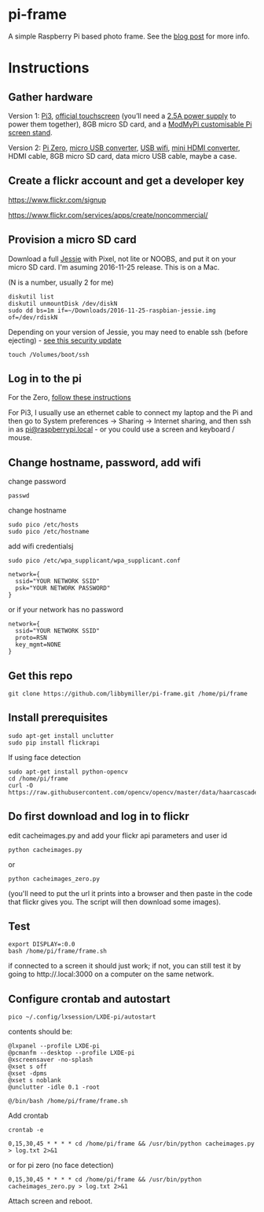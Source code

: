 # pi-frame

A simple Raspberry Pi based photo frame. See the [blog post](https://planb.nicecupoftea.org/2016/12/23/a-simple-raspberry-pi-based-picture-frame-using-flickr/) for more info.

# Instructions

## Gather hardware

Version 1: [Pi3](https://shop.pimoroni.com/products/raspberry-pi-3), [official touchscreen](http://uk.rs-online.com/web/p/graphics-display-development-kits/8997466/) (you’ll need a [2.5A power supply](https://shop.pimoroni.com/products/raspberry-pi-universal-power-supply) to power them together), 8GB micro SD card, and a [ModMyPi customisable Pi screen stand](https://www.modmypi.com/raspberry-pi/cases/7-touchscreen-cases/raspberry-pi-7-touchscreen-case--plus-stand/).

Version 2: [Pi Zero](https://shop.pimoroni.com/products/pi-zero-complete-starter-kit), [micro USB converter](https://shop.pimoroni.com/products/usb-to-microusb-otg-converter-shim), [USB wifi](http://uk.farnell.com/element14/wipi/dongle-wifi-usb-for-raspberry/dp/2133900), [mini HDMI converter](https://www.modmypi.com/raspberry-pi/raspberry-pi-zero-board/rpi-zero-accessories/pi-zero-hdmi-adaptor-mini-hdmi-to-hdmi/?search=mini-HDMI), HDMI cable, 8GB micro SD card, data micro USB cable, maybe a case.

## Create a flickr account and get a developer key

https://www.flickr.com/signup

https://www.flickr.com/services/apps/create/noncommercial/

## Provision a micro SD card

Download a full [Jessie](https://www.raspberrypi.org/downloads/raspbian/) with Pixel, not lite or NOOBS, and put it on your micro SD card. I'm asuming 2016-11-25 release. This is on a Mac.

(N is a number, usually 2 for me)

    diskutil list
    diskutil unmountDisk /dev/diskN
    sudo dd bs=1m if=~/Downloads/2016-11-25-raspbian-jessie.img of=/dev/rdiskN
    
Depending on your version of Jessie, you may need to enable ssh (before ejecting) - [see this security update](https://www.raspberrypi.org/blog/a-security-update-for-raspbian-pixel/)

    touch /Volumes/boot/ssh

## Log in to the pi

For the Zero, [follow these instructions](http://blog.gbaman.info/?p=791)

For Pi3, I usually use an ethernet cable to connect my laptop and the Pi and then go to System preferences -> Sharing -> Internet sharing, and then ssh in as pi@raspberrypi.local - or you could use a screen and keyboard / mouse.

## Change hostname, password, add wifi

change password

    passwd

change hostname 

    sudo pico /etc/hosts
    sudo pico /etc/hostname

add wifi credentialsj

    sudo pico /etc/wpa_supplicant/wpa_supplicant.conf

    network={
      ssid="YOUR NETWORK SSID"
      psk="YOUR NETWORK PASSWORD"
    }

or if your network has no password

    network={
      ssid="YOUR NETWORK SSID"
      proto=RSN
      key_mgmt=NONE
    }

## Get this repo

    git clone https://github.com/libbymiller/pi-frame.git /home/pi/frame

## Install prerequisites

    sudo apt-get install unclutter
    sudo pip install flickrapi

If using face detection

    sudo apt-get install python-opencv
    cd /home/pi/frame
    curl -O https://raw.githubusercontent.com/opencv/opencv/master/data/haarcascades/haarcascade_frontalface_default.xml

## Do first download and log in to flickr

edit cacheimages.py and add your flickr api parameters and user id

    python cacheimages.py 
    
or 

    python cacheimages_zero.py

(you'll need to put the url it prints into a browser and then paste in the code that flickr gives you. The script will then download some images).

## Test 

    export DISPLAY=:0.0
    bash /home/pi/frame/frame.sh

if connected to a screen it should just work; if not, you can still test it by going to http://<piname>.local:3000 on a computer on the same network.

## Configure crontab and autostart

    pico ~/.config/lxsession/LXDE-pi/autostart

contents should be:

    @lxpanel --profile LXDE-pi
    @pcmanfm --desktop --profile LXDE-pi
    @xscreensaver -no-splash
    @xset s off
    @xset -dpms
    @xset s noblank
    @unclutter -idle 0.1 -root

    @/bin/bash /home/pi/frame/frame.sh

Add crontab

    crontab -e

    0,15,30,45 * * * * cd /home/pi/frame && /usr/bin/python cacheimages.py > log.txt 2>&1

or for pi zero (no face detection)

    0,15,30,45 * * * * cd /home/pi/frame && /usr/bin/python cacheimages_zero.py > log.txt 2>&1

Attach screen and reboot.
